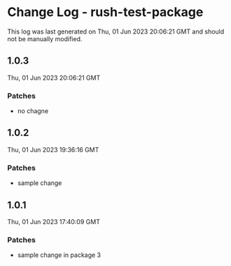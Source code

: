 # Change Log - rush-test-package

This log was last generated on Thu, 01 Jun 2023 20:06:21 GMT and should not be manually modified.

## 1.0.3
Thu, 01 Jun 2023 20:06:21 GMT

### Patches

- no chagne

## 1.0.2
Thu, 01 Jun 2023 19:36:16 GMT

### Patches

- sample change

## 1.0.1
Thu, 01 Jun 2023 17:40:09 GMT

### Patches

- sample change in package 3

